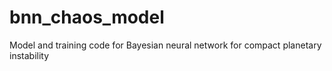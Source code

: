# bnn_chaos_model
Model and training code for Bayesian neural network for compact planetary instability
